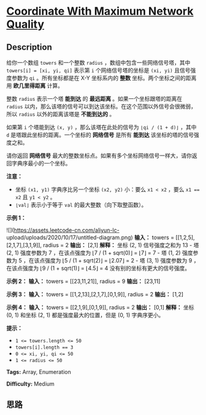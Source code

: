# [Coordinate With Maximum Network Quality][title]

## Description

给你一个数组 `towers` 和一个整数 `radius` ，数组中包含一些网络信号塔，其中 `towers[i] = [xi, yi, qi]` 表示第
`i` 个网络信号塔的坐标是 `(xi, yi)` 且信号强度参数为 `qi` 。所有坐标都是在 X-Y 坐标系内的 **整数**
坐标。两个坐标之间的距离用 **欧几里得距离** 计算。

整数 `radius` 表示一个塔 **能到达** 的 **最远距离** 。如果一个坐标跟塔的距离在 `radius`
以内，那么该塔的信号可以到达该坐标。在这个范围以外信号会很微弱，所以 `radius` 以外的距离该塔是 **不能到达的** 。

如果第 `i` 个塔能到达 `(x, y)` ，那么该塔在此处的信号为 `⌊qi / (1 + d)⌋` ，其中 `d` 是塔跟此坐标的距离。一个坐标的
**网络信号** 是所有 **能到达** 该坐标的塔的信号强度之和。

请你返回 **网络信号** 最大的整数坐标点。如果有多个坐标网络信号一样大，请你返回字典序最小的一个坐标。

**注意：**

  * 坐标 `(x1, y1)` 字典序比另一个坐标 `(x2, y2)` 小：要么 `x1 < x2` ，要么 `x1 == x2` 且 `y1 < y2` 。
  * `⌊val⌋` 表示小于等于 `val` 的最大整数（向下取整函数）。

**示例 1：**

![](https://assets.leetcode-cn.com/aliyun-lc-
upload/uploads/2020/10/17/untitled-diagram.png)
            **输入：** towers = [[1,2,5],[2,1,7],[3,1,9]], radius = 2    **输出：** [2,1]    **解释：**    坐标 (2, 1) 信号强度之和为 13    - 塔 (2, 1) 强度参数为 7 ，在该点强度为 ⌊7 / (1 + sqrt(0)⌋ = ⌊7⌋ = 7    - 塔 (1, 2) 强度参数为 5 ，在该点强度为 ⌊5 / (1 + sqrt(2)⌋ = ⌊2.07⌋ = 2    - 塔 (3, 1) 强度参数为 9 ，在该点强度为 ⌊9 / (1 + sqrt(1)⌋ = ⌊4.5⌋ = 4    没有别的坐标有更大的信号强度。

**示例 2：**
            **输入：** towers = [[23,11,21]], radius = 9    **输出：** [23,11]    

**示例 3：**
            **输入：** towers = [[1,2,13],[2,1,7],[0,1,9]], radius = 2    **输出：** [1,2]    

**示例 4：**
            **输入：** towers = [[2,1,9],[0,1,9]], radius = 2    **输出：** [0,1]    **解释：** 坐标 (0, 1) 和坐标 (2, 1) 都是强度最大的位置，但是 (0, 1) 字典序更小。    

**提示：**

  * `1 <= towers.length <= 50`
  * `towers[i].length == 3`
  * `0 <= xi, yi, qi <= 50`
  * `1 <= radius <= 50`


**Tags:** Array, Enumeration

**Difficulty:** Medium

## 思路

[title]: https://leetcode-cn.com/problems/coordinate-with-maximum-network-quality
